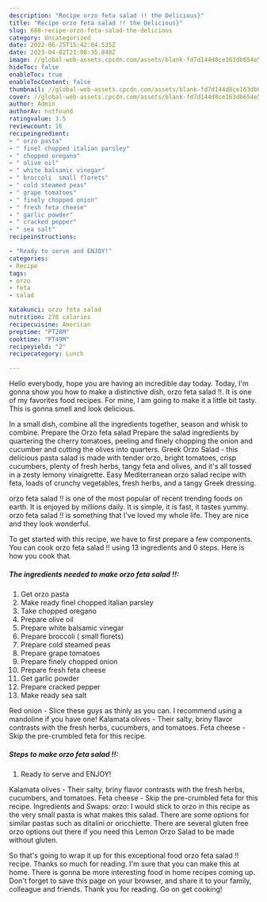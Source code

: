 ```yaml
---
description: "Recipe orzo feta salad !! the Delicious}"
title: "Recipe orzo feta salad !! the Delicious}"
slug: 688-recipe-orzo-feta-salad-the-delicious
category: Uncategorized
date: 2022-06-25T15:42:04.535Z
date: 2023-04-02T21:08:35.848Z
image: //global-web-assets.cpcdn.com/assets/blank-fd7d144d8ce163db654e5a02c40b08a2775adb7897d16e4062681dc7e1b2800f.png
hideToc: false
enableToc: true
enableTocContent: false
thumbnail: //global-web-assets.cpcdn.com/assets/blank-fd7d144d8ce163db654e5a02c40b08a2775adb7897d16e4062681dc7e1b2800f.png
cover: //global-web-assets.cpcdn.com/assets/blank-fd7d144d8ce163db654e5a02c40b08a2775adb7897d16e4062681dc7e1b2800f.png
author: Admin
authorAv: notfound
ratingvalue: 3.5
reviewcount: 16
recipeingredient:
- " orzo pasta"
- " finel chopped italian parsley"
- " chopped oregano"
- " olive oil"
- " white balsamic vinegar"
- " broccoli  small florets"
- " cold steamed peas"
- " grape tomatoes"
- " finely chopped onion"
- " fresh feta cheese"
- " garlic powder"
- " cracked pepper"
- " sea salt"
recipeinstructions:

- "Ready to serve and ENJOY!"
categories:
- Recipe
tags:
- orzo
- feta
- salad

katakunci: orzo feta salad 
nutrition: 278 calories
recipecuisine: American
preptime: "PT28M"
cooktime: "PT49M"
recipeyield: "2"
recipecategory: Lunch

---
```



Hello everybody, hope you are having an incredible day today. Today, I'm gonna show you how to make a distinctive dish, orzo feta salad !!. It is one of my favorites food recipes. For mine, I am going to make it a little bit tasty. This is gonna smell and look delicious.

In a small dish, combine all the ingredients together, season and whisk to combine. Prepare the Orzo feta salad Prepare the salad ingredients by quartering the cherry tomatoes, peeling and finely chopping the onion and cucumber and cutting the olives into quarters. Greek Orzo Salad - this delicious pasta salad is made with tender orzo, bright tomatoes, crisp cucumbers, plenty of fresh herbs, tangy feta and olives, and it&#39;s all tossed in a zesty lemony vinaigrette. Easy Mediterranean orzo salad recipe with feta, loads of crunchy vegetables, fresh herbs, and a tangy Greek dressing.

orzo feta salad !! is one of the most popular of recent trending foods on earth. It is enjoyed by millions daily. It is simple, it is fast, it tastes yummy. orzo feta salad !! is something that I've loved my whole life. They are nice and they look wonderful.


To get started with this recipe, we have to first prepare a few components. You can cook orzo feta salad !! using 13 ingredients and 0 steps. Here is how you cook that.

<!--inarticleads1-->

##### The ingredients needed to make orzo feta salad !!:

1. Get  orzo pasta
1. Make ready  finel chopped italian parsley
1. Take  chopped oregano
1. Prepare  olive oil
1. Prepare  white balsamic vinegar
1. Prepare  broccoli ( small florets)
1. Prepare  cold steamed peas
1. Prepare  grape tomatoes
1. Prepare  finely chopped onion
1. Prepare  fresh feta cheese
1. Get  garlic powder
1. Prepare  cracked pepper
1. Make ready  sea salt


Red onion - Slice these guys as thinly as you can. I recommend using a mandoline if you have one! Kalamata olives - Their salty, briny flavor contrasts with the fresh herbs, cucumbers, and tomatoes. Feta cheese - Skip the pre-crumbled feta for this recipe. 

<!--inarticleads2-->

##### Steps to make orzo feta salad !!:


1. Ready to serve and ENJOY!

Kalamata olives - Their salty, briny flavor contrasts with the fresh herbs, cucumbers, and tomatoes. Feta cheese - Skip the pre-crumbled feta for this recipe. Ingredients and Swaps: orzo: I would stick to orzo in this recipe as the very small pasta is what makes this salad. There are some options for similar pastas such as ditalini or oricchiette. There are several gluten free orzo options out there if you need this Lemon Orzo Salad to be made without gluten. 

So that's going to wrap it up for this exceptional food orzo feta salad !! recipe. Thanks so much for reading. I'm sure that you can make this at home. There is gonna be more interesting food in home recipes coming up. Don't forget to save this page on your browser, and share it to your family, colleague and friends. Thank you for reading. Go on get cooking!
